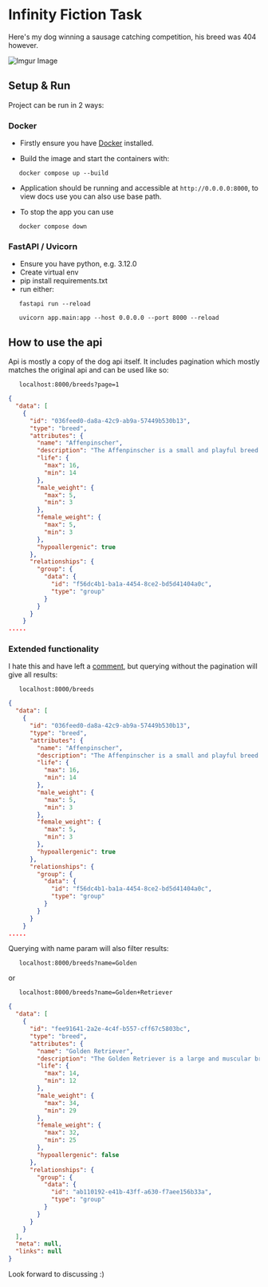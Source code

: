 # Infinity Fiction Task

Here's my dog winning a sausage catching competition,
his breed was 404 however.

![Imgur Image](https://imgur.com/a/7jhUSpS)

## Setup & Run

Project can be run in 2 ways:

### Docker
- Firstly ensure you have 
[Docker](https://docs.docker.com/get-started/get-docker/) installed. 

- Build the image and start the containers with:
```console
   docker compose up --build
```
- Application should be running and accessible at `http://0.0.0.0:8000`,
to view docs use you can also use base path.

- To stop the app you can use
```console
   docker compose down
```

### FastAPI / Uvicorn
- Ensure you have python, e.g. 3.12.0
- Create virtual env
- pip install requirements.txt
- run either:

```console
   fastapi run --reload 
```

```console
   uvicorn app.main:app --host 0.0.0.0 --port 8000 --reload
```

## How to use the api

Api is mostly a copy of the dog api itself. It includes pagination
which mostly matches the original api and can be used like so:

```console
   localhost:8000/breeds?page=1
```

```json
{
  "data": [
    {
      "id": "036feed0-da8a-42c9-ab9a-57449b530b13",
      "type": "breed",
      "attributes": {
        "name": "Affenpinscher",
        "description": "The Affenpinscher is a small and playful breed of dog that was originally bred in Germany for hunting small game. They are intelligent, energetic, and affectionate, and make excellent companion dogs.",
        "life": {
          "max": 16,
          "min": 14
        },
        "male_weight": {
          "max": 5,
          "min": 3
        },
        "female_weight": {
          "max": 5,
          "min": 3
        },
        "hypoallergenic": true
      },
      "relationships": {
        "group": {
          "data": {
            "id": "f56dc4b1-ba1a-4454-8ce2-bd5d41404a0c",
            "type": "group"
          }
        }
      }
    }
.....
```


### Extended functionality
I hate this and have left a [comment](https://github.com/reubentong/if/blob/d45853b1b012edab585b2426fc64c455d4d7bb51/app/services/breed_service.py#L22), but querying without the pagination
will give all results:

```console
   localhost:8000/breeds
```

```json
{
  "data": [
    {
      "id": "036feed0-da8a-42c9-ab9a-57449b530b13",
      "type": "breed",
      "attributes": {
        "name": "Affenpinscher",
        "description": "The Affenpinscher is a small and playful breed of dog that was originally bred in Germany for hunting small game. They are intelligent, energetic, and affectionate, and make excellent companion dogs.",
        "life": {
          "max": 16,
          "min": 14
        },
        "male_weight": {
          "max": 5,
          "min": 3
        },
        "female_weight": {
          "max": 5,
          "min": 3
        },
        "hypoallergenic": true
      },
      "relationships": {
        "group": {
          "data": {
            "id": "f56dc4b1-ba1a-4454-8ce2-bd5d41404a0c",
            "type": "group"
          }
        }
      }
    }
.....
```

Querying with name param will also filter results:

```console
   localhost:8000/breeds?name=Golden
```
or

```console
   localhost:8000/breeds?name=Golden+Retriever
```

```json
{
  "data": [
    {
      "id": "fee91641-2a2e-4c4f-b557-cff67c5803bc",
      "type": "breed",
      "attributes": {
        "name": "Golden Retriever",
        "description": "The Golden Retriever is a large and muscular breed of dog that was originally bred in Scotland for retrieving game. They are intelligent, friendly, and eager to please, and make excellent family pets.",
        "life": {
          "max": 14,
          "min": 12
        },
        "male_weight": {
          "max": 34,
          "min": 29
        },
        "female_weight": {
          "max": 32,
          "min": 25
        },
        "hypoallergenic": false
      },
      "relationships": {
        "group": {
          "data": {
            "id": "ab110192-e41b-43ff-a630-f7aee156b33a",
            "type": "group"
          }
        }
      }
    }
  ],
  "meta": null,
  "links": null
}
```

Look forward to discussing :)

